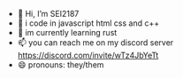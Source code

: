 - 👋 Hi, I’m SEI2187
- 👀 i code in javascript html css and c++
- 🌱 im currently learning rust
- 📫 you can reach me on my discord server https://discord.com/invite/wTz4JbYeTt
- 😄 pronouns: they/them 
